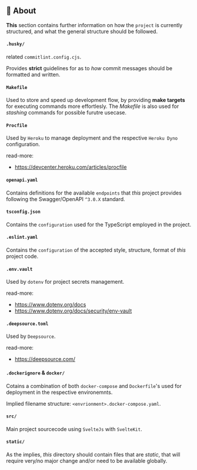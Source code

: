 ## 📝 About

**This** section contains further information on how the `project` is currently structured, and what the general structure should be followed.

#### `.husky/`

related `commitlint.config.cjs`.

Provides **strict** guidelines for as to _how_ commit messages should be formatted and written.

#### `Makefile`

Used to store and speed up development flow, by providing **make targets** for executing commands more effortlesly. The _Makefile_ is also used for _stashing_ commands for possible furutre usecase.

#### `Procfile`

Used by `Heroku` to manage deployment and the respective `Heroku Dyno` configuration.

read-more:
- https://devcenter.heroku.com/articles/procfile

#### `openapi.yaml`

Contains definitions for the available `endpoints` that _this_ project provides following the Swagger/OpenAPI `^3.0.X` standard.

#### `tsconfig.json`

Contains the `configuration` used for the TypeScript employed in the project.

#### `.eslint.yaml`

Contains the `configuration` of the accepted style, structure, format of _this_ project code.

#### `.env.vault`

Used by `dotenv` for project secrets management.

read-more:
- https://www.dotenv.org/docs
- https://www.dotenv.org/docs/security/env-vault

#### `.deepsource.toml`

Used by `Deepsource`.

read-more:
- https://deepsource.com/

#### `.dockerignore` & `docker/`

Cotains a combination of both `docker-compose` and `Dockerfile`'s used for deployment in the respective environemnts.

Implied filename structure: `<envrionment>.docker-compose.yaml`.

#### `src/`

Main project sourcecode using `SvelteJs` with `SvelteKit`.

#### `static/`

As the implies, _this_ directory should contain files that are _static_, that will require very/no major change and/or need to be available globally.